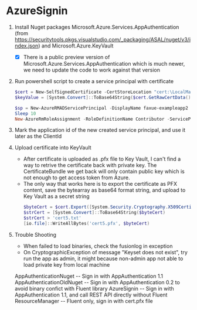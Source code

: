 # AzureSignin

1. Install Nuget packages Microsoft.Azure.Services.AppAuthentication (from https://securitytools.pkgs.visualstudio.com/_packaging/ASAL/nuget/v3/index.json) and Microsoft.Azure.KeyVault
    - [x] There is a public preview version of Microsoft.Azure.Services.AppAuthentication which is much newer, we need to update the code to work against that version
2. Run powershell script to create a service principal with certificate
    ```powershell
    $cert = New-SelfSignedCertificate -CertStoreLocation "cert:\LocalMachine\My" -Subject "CN=exampleappScriptCert" -KeySpec KeyExchange
    $keyValue = [System.Convert]::ToBase64String($cert.GetRawCertData())

    $sp = New-AzureRMADServicePrincipal -DisplayName faxue-exampleapp2 -CertValue $keyValue -EndDate $cert.NotAfter -StartDate $cert.NotBefore
    Sleep 10
    New-AzureRmRoleAssignment -RoleDefinitionName Contributor -ServicePrincipalName $sp.ApplicationId
    ```
3. Mark the application id of the new created service principal, and use it later as the ClientId
4. Upload certificate into KeyVault
    - After certificate is uploaded as .pfx file to Key Vault, I can't find a way to retrive the certificate back with private key. The CertificateBundle we get back will only contain public key which is not enough to get access token from Azure.
    - The only way that works here is to export the certificate as PFX content, save the bytearray as base64 format string, and upload to Key Vault as a secret string
        ```powershell
        $byteCert = $cert.Export([System.Security.Cryptography.X509Certificates.X509ContentType]::Pfx)
        $strCert = [System.Convert]::ToBase64String($byteCert)
        $strCert > 'cert5.txt'
        [io.file]::WriteAllBytes('cert5.pfx', $byteCert)
        ```
5. Trouble Shooting
    - When failed to load binaries, check the fusionlog in exception
    - On CryptographicException of message "Keyset does not exist", try run the app as admin, it might because non-admin app not able to load private key from local machine

	AppAuthenticationNuget -- Sign in with AppAuthentication 1.1
	AppAuthenticationOldNuget -- Sign in with AppAuthentication 0.2 to avoid binary confict with Fluent library
	AzureSignin -- Sign in with AppAuthentication 1.1, and call REST API directly without Fluent
	ResourceManager -- Fluent only, sign in with cert.pfx file
